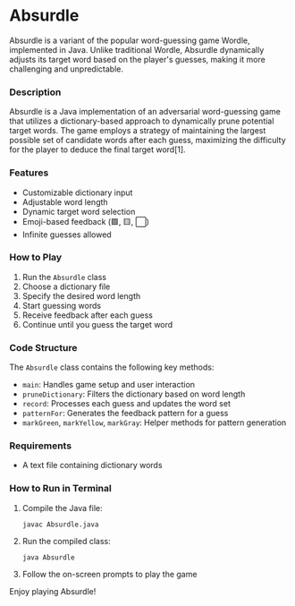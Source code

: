 # Absurdle

Absurdle is a variant of the popular word-guessing game Wordle, implemented in Java. Unlike traditional Wordle, Absurdle dynamically adjusts its target word based on the player's guesses, making it more challenging and unpredictable.

### Description

Absurdle is a Java implementation of an adversarial word-guessing game that utilizes a dictionary-based approach to dynamically prune potential target words. The game employs a strategy of maintaining the largest possible set of candidate words after each guess, maximizing the difficulty for the player to deduce the final target word[1].

### Features

- Customizable dictionary input
- Adjustable word length
- Dynamic target word selection
- Emoji-based feedback (🟩, 🟨, ⬜)
- Infinite guesses allowed

### How to Play

1. Run the `Absurdle` class
2. Choose a dictionary file
3. Specify the desired word length
4. Start guessing words
5. Receive feedback after each guess
6. Continue until you guess the target word

### Code Structure

The `Absurdle` class contains the following key methods:

- `main`: Handles game setup and user interaction
- `pruneDictionary`: Filters the dictionary based on word length
- `record`: Processes each guess and updates the word set
- `patternFor`: Generates the feedback pattern for a guess
- `markGreen`, `markYellow`, `markGray`: Helper methods for pattern generation

### Requirements

- A text file containing dictionary words

### How to Run in Terminal

1. Compile the Java file:
   ```
   javac Absurdle.java
   ```
2. Run the compiled class:
   ```
   java Absurdle
   ```
3. Follow the on-screen prompts to play the game

Enjoy playing Absurdle!

